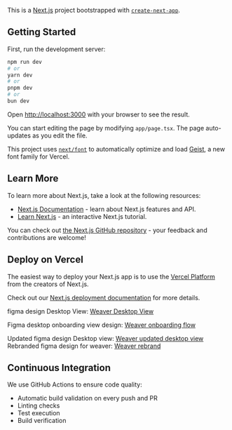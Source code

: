 This is a [Next.js](https://nextjs.org) project bootstrapped with [`create-next-app`](https://nextjs.org/docs/app/api-reference/cli/create-next-app).

## Getting Started

First, run the development server:

```bash
npm run dev
# or
yarn dev
# or
pnpm dev
# or
bun dev
```

Open [http://localhost:3000](http://localhost:3000) with your browser to see the result.

You can start editing the page by modifying `app/page.tsx`. The page auto-updates as you edit the file.

This project uses [`next/font`](https://nextjs.org/docs/app/building-your-application/optimizing/fonts) to automatically optimize and load [Geist](https://vercel.com/font), a new font family for Vercel.

## Learn More

To learn more about Next.js, take a look at the following resources:

- [Next.js Documentation](https://nextjs.org/docs) - learn about Next.js features and API.
- [Learn Next.js](https://nextjs.org/learn) - an interactive Next.js tutorial.

You can check out [the Next.js GitHub repository](https://github.com/vercel/next.js) - your feedback and contributions are welcome!

## Deploy on Vercel

The easiest way to deploy your Next.js app is to use the [Vercel Platform](https://vercel.com/new?utm_medium=default-template&filter=next.js&utm_source=create-next-app&utm_campaign=create-next-app-readme) from the creators of Next.js.

Check out our [Next.js deployment documentation](https://nextjs.org/docs/app/building-your-application/deploying) for more details.


figma design Desktop View: [Weaver Desktop View](https://www.figma.com/design/8myxec6w5hwleSPA7v7u1X/Weaver---PC-UI?node-id=2-2&t=OxY8h7UZmRjHH9VG-1)

Figma desktop onboarding view design: [Weaver onboarding flow](https://www.figma.com/design/wEV47dLGdhsu8GbfkpeAVc/Weaver---Onboarding?m=auto&t=FoM7vbyzwjZT62ZE-6)

Updated figma design Desktop view: [Weaver updated desktop view](https://www.figma.com/design/w6f7o1GTsgB3rJqSBPg9b5/Weaver---PC-UI-(Updated-UI)?node-id=2-2&t=5ljIMtnRp3hjUuaT-1)
Rebranded figma design for weaver: [Weaver rebrand](https://www.figma.com/design/JO1BCPiKkbtQnRpChoCp0v/Weaver--New-?node-id=0-1&t=bKpJvUYaOoQNzQCG-1)

## Continuous Integration

We use GitHub Actions to ensure code quality:
- Automatic build validation on every push and PR
- Linting checks
- Test execution
- Build verification
